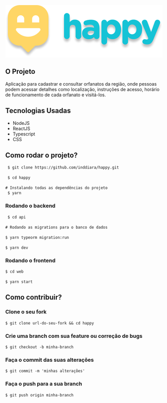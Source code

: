 ![Logo](./assets/Logo.png)

## O Projeto

Aplicação para cadastrar e consultar orfanatos da região, onde pessoas podem acessar detalhes como localização, instruções de acesso, horário de funcionamento de cada orfanato e visitá-los.

## Tecnologias Usadas

* NodeJS
* ReactJS
* Typescript
* CSS

## Como rodar o projeto?
```
 $ git clone https://github.com/inddiara/happy.git

 $ cd happy
 
# Instalando todas as dependências do projeto
 $ yarn
```


 ### Rodando o backend
```
 $ cd api

# Rodando as migrations para o banco de dados 

$ yarn typeorm migration:run

$ yarn dev
```

### Rodando o frontend
```
$ cd web

$ yarn start
```

## Como contribuir?

### Clone o seu fork
```
$ git clone url-do-seu-fork && cd happy
```

### Crie uma branch com sua feature ou correção de bugs
```
$ git checkout -b minha-branch
```

### Faça o commit das suas alterações
```
$ git commit -m 'minhas alterações'
```

### Faça o push para a sua branch
```
$ git push origin minha-branch
```

